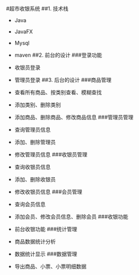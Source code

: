 #超市收银系统
##1. 技术栈
- Java
- JavaFX
- Mysql
- maven
##2. 前台的设计
###登录功能
- 收银员登录

- 管理员登录
##3. 后台的设计
###商品管理
- 查看所有商品、按类别查看、模糊查找
- 添加类别、删除类别
- 添加商品、删除商品、修改商品信息
###管理员管理
- 查询管理员信息
- 添加、删除管理员
- 修改管理员信息
###收银员管理
- 查询收银员信息
- 添加、删除收银员
- 修改收银员信息
###会员管理
- 查询会员信息
- 添加会员、修改会员信息、删除会员
###收银功能
- 前台收银功能
###统计管理
- 商品数据统计分析
- 数据统计显示
###数据管理
- 导出商品、小票、小票明细数据
